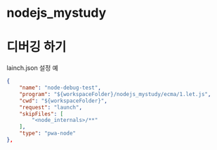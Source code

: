 # nodejs_mystudy

# 디버깅 하기
lainch.json 설정 예   
```json
{
    "name": "node-debug-test",
    "program": "${workspaceFolder}/nodejs_mystudy/ecma/1.let.js",
    "cwd": "${workspaceFolder}",
    "request": "launch",
    "skipFiles": [
        "<node_internals>/**"
    ],
    "type": "pwa-node"
},
```
